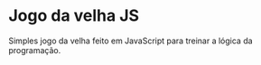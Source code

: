 # Jogo da velha JS
 Simples jogo da velha feito em JavaScript para treinar a lógica da programação.
